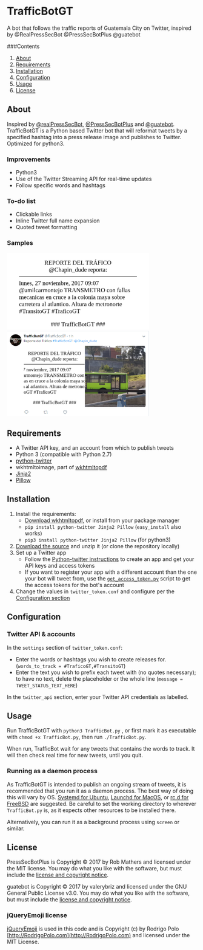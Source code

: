 # TrafficBotGT
A bot that follows the traffic reports of Guatemala City on Twitter, inspired by @RealPressSecBot @PressSecBotPlus @guatebot

###Contents
1. [About](#about)
2. [Requirements](#requirements)
3. [Installation](#installation)
4. [Configuration](#configuration)
5. [Usage](#usage)
6. [License](#license)

## About
Inspired by [@realPressSecBot](https://twitter.com/realPressSecBot), [@PressSecBotPlus](https://github.com/valerybriz/PressSecBotPlus) and [@guatebot](https://twitter.com/guatebot). TrafficBotGT is a Python based Twitter bot that will reformat tweets by a specified hashtag into a press release image and publishes to Twitter. Optimized for python3.

### Improvements
- Python3
- Use of the Twitter Streaming API for real-time updates
- Follow specific words and hashtags

### To-do list
- Clickable links
- Inline Twitter full name expansion
- Quoted tweet formatting

### Samples
<img src="sample1.png" width="375px" alt="Sample release image">
<a href="https://twitter.com/TrafficBotGT/status/935163216757514245"><img src="sample2.png" width="375px" alt="Sample full tweet"></a>

## Requirements
- A Twitter API key, and an account from which to publish tweets
- Python 3 (compatible with Python 2.7)
- [python-twitter](https://github.com/bear/python-twitter)
- wkhtmltoimage, part of [wkhtmltopdf](https://wkhtmltopdf.org/)
- [Jinja2](http://jinja.pocoo.org)
- [Pillow](https://python-pillow.org)

## Installation
1. Install the requirements:
    - [Download wkhtmltopdf][], or install from your package manager
    - `pip install python-twitter Jinja2 Pillow` (`easy_install` also works)
    - `pip3 install python-twitter Jinja2 Pillow` (for python3)
2. [Download the source][source] and unzip it (or clone the repository locally)
3. Set up a Twitter app
    - Follow the [Python-twitter instructions][app-keys] to create an app and get your API keys and access tokens
    - If you want to register your app with a different account than the one your bot will tweet from, use the [`get_access_token.py`][token] script to get the access tokens for the bot's account
4. Change the values in `twitter_token.conf` and configure per the [Configuration section](#configuration)

[download wkhtmltopdf]: https://wkhtmltopdf.org/downloads.html
[source]: https://github.com/robmathers/PressSecBotPlus/archive/master.zip
[app-keys]: https://python-twitter.readthedocs.io/en/latest/getting_started.html
[token]: https://github.com/bear/python-twitter/blob/master/get_access_token.py

## Configuration
### Twitter API & accounts
In the `settings` section of `twitter_token.conf`:

- Enter the words or hashtags you wish to create releases for. (`words_to_track = #TraficoGT,#TransitoGT`)
- Enter the text you wish to prefix each tweet with (no quotes necessary); to have no text, delete the placeholder or the whole line (`message = TWEET_STATUS_TEXT_HERE`)

In the `twitter_api` section, enter your Twitter API credentials as labelled.

## Usage
Run TrafficBotGT with `python3 TrafficBot.py` , or first mark it as executable with `chmod +x TrafficBot.py`, then run `./TrafficBot.py`.

When run, TrafficBot wait for any tweets that contains the words to track. It will then check real time for new tweets, until you quit.

### Running as a daemon process
As TrafficBotGT is intended to publish an ongoing stream of tweets, it is recommended that you run it as a daemon process. The best way of doing this will vary by OS. [Systemd for Ubuntu], [Launchd for MacOS][], or [rc.d for FreeBSD][] are suggested. Be careful to set the working directory to wherever `TrafficBot.py` is, as it expects other resources to be installed there.

[systemd for ubuntu]: https://wiki.ubuntu.com/SystemdForUpstartUsers
[launchd for macos]: https://alvinalexander.com/mac-os-x/mac-osx-startup-crontab-launchd-jobs
[rc.d for freebsd]: https://www.freebsd.org/doc/en/articles/rc-scripting/rcng-daemon.html

Alternatively, you can run it as a background process using `screen` or similar.

## License
PressSecBotPlus is Copyright © 2017 by Rob Mathers and licensed under the MIT license. You may do what you like with the software, but must include the [license and copyright notice](https://github.com/robmathers/PressSecBotPlus/blob/master/LICENSE.txt).

guatebot is Copyright © 2017 by valerybriz and licensed under the GNU General Public License v3.0. You may do what you like with the software, but must include the [license and copyright notice](https://github.com/valerybriz/guatebot/blob/master/LICENSE). 

### jQueryEmoji license
[jQueryEmoji](https://github.com/rodrigopolo/jqueryemoji) is used in this code and is Copyright (c) by Rodrigo Polo [http://RodrigoPolo.com](http://RodrigoPolo.com) and licensed under the MIT License.

